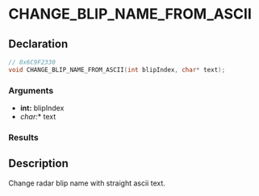 # CHANGE_BLIP_NAME_FROM_ASCII

## Declaration
```cpp
// 0x6C9F2330
void CHANGE_BLIP_NAME_FROM_ASCII(int blipIndex, char* text);
```

### Arguments
- **int:** blipIndex
- **char*:** text

### Results

## Description
Change radar blip name with straight ascii text.